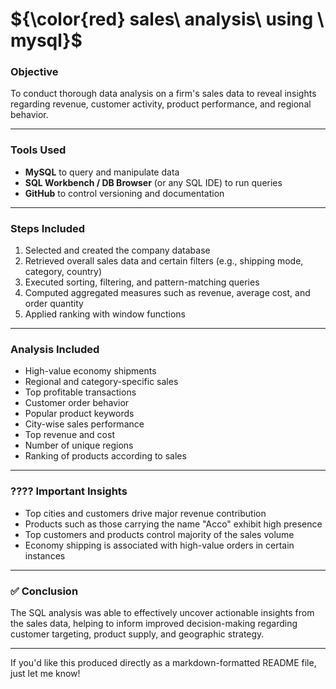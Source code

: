 # ${\color{red} sales\ analysis\ using \ mysql}$

###  Objective

To conduct thorough data analysis on a firm's sales data to reveal insights regarding revenue, customer activity, product performance, and regional behavior.

---

### Tools Used

* **MySQL** to query and manipulate data
* **SQL Workbench / DB Browser** (or any SQL IDE) to run queries
* **GitHub** to control versioning and documentation

---

### Steps Included

1. Selected and created the company database
2. Retrieved overall sales data and certain filters (e.g., shipping mode, category, country)
3. Executed sorting, filtering, and pattern-matching queries
4. Computed aggregated measures such as revenue, average cost, and order quantity
5. Applied ranking with window functions

---

###  Analysis Included

* High-value economy shipments
* Regional and category-specific sales
* Top profitable transactions
* Customer order behavior
* Popular product keywords
* City-wise sales performance
* Top revenue and cost
* Number of unique regions
* Ranking of products according to sales

---

### ???? Important Insights

* Top cities and customers drive major revenue contribution
* Products such as those carrying the name "Acco" exhibit high presence
* Top customers and products control majority of the sales volume
* Economy shipping is associated with high-value orders in certain instances

---

### ✅ Conclusion

The SQL analysis was able to effectively uncover actionable insights from the sales data, helping to inform improved decision-making regarding customer targeting, product supply, and geographic strategy.

---

If you'd like this produced directly as a markdown-formatted README file, just let me know!
